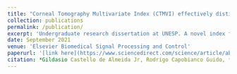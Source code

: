 ```yaml
---
title: "Corneal Tomography Multivariate Index (CTMVI) effectively distinguishes healthy corneas from those susceptible to ectasia"
collection: publications
permalink: /publication/
excerpt: 'Undergraduate research dissertation at UNESP. A novel index for diagnosis of Keratoconus was proposed, which we called Corneal Tomography Multivariate Index (CTMVI). It uses [Paraconsistent Feature Engineering](https://ieeexplore.ieee.org/document/8588433) and Support-Vector Machines to differentiate between healthy and pathological patients, potentially subclinical.'
date: September 2021
venue: 'Elsevier Biomedical Signal Processing and Control'
paperurl: '[link here](https://www.sciencedirect.com/science/article/abs/pii/S1746809421005929)'
citation: *Gildasio Castello de Almeida Jr, Rodrigo Capobianco Guido, **Jogi Suda Neto**, João Marcos Rosa, Lilian Castiglioni, Luiz Carlos de Mattos, Cinara Cássia Brandão*.
---
```


